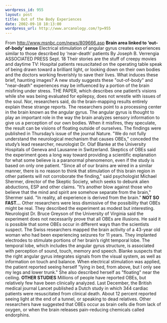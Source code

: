 ```yaml
--- 
wordpress_id: 955
layout: post
title: Out of the Body Experiences
date: 2002-09-18 18:13:00
wordpress_url: http://www.arcanology.com/?p=955
---
```

From <a href="http://www.msnbc.com/news/809666.asp">http://www.msnbc.com/news/809666.asp</a> <strong>Brain area linked to ‘out-of-body’ sense</strong> Electrical stimulation of angular gyrus creates experiences similar to those described by ‘near-death’ patients By Joseph B. Verrengia ASSOCIATED PRESS Sept. 18 Their stories are the stuff of creepy movies and daytime TV: Hospital patients resuscitated on the operating table speak of being drawn toward a brilliant light, or looking down on their own bodies and the doctors working feverishly to save their lives. What induces these brief, haunting images? A new study suggests these "out-of-body" and "near-death" experiences may be influenced by a portion of the brain misfiring under stress. THE PAPER, which describes one patient’s visions while she was being evaluated for epilepsy, does not wrestle with issues of the soul. Nor, researchers said, do the brain-mapping results entirely explain these strange reports. The researchers point to a processing center in the brain known as the angular gyrus. The angular gyrus is thought to play an important role in the way the brain analyzes sensory information to give us a perception of our own bodies. When it misfires, they speculate, the result can be visions of floating outside of ourselves. The findings were published in Thursday’s issue of the journal Nature. "We do not fully understand the neurological mechanism that causes OBEs," conceded the study’s lead researcher, neurologist Dr. Olaf Blanke at the University Hospitals of Geneva and Lausanne in Switzerland. Skeptics of OBEs said the experiment goes a long way toward providing a scientific explanation for what some believe is a paranormal phenomenon, even if the study is based on only one patient. "Since all of our brains are wired in a similar manner, there is no reason to think that stimulation of this brain region in other patients will not corroborate the finding," said psychologist Michael Shermer, director of the Skeptic Society, which seeks to debunk alien abductions, ESP and other claims. "It’s another blow against those who believe that the mind and spirit are somehow separate from the brain," Shermer said. "In reality, all experience is derived from the brain." <strong>NOT SO FAST...</strong> Other researchers were less dismissive of the possibility that OBEs might be real. They described the experiment as modest but interesting. Neurologist Dr. Bruce Greyson of the University of Virginia said the experiment does not necessarily prove that all OBEs are illusions. He said it is possible that some OBEs occur in different ways than the scientists suspect. The Swiss researchers mapped the brain activity of a 43-year old woman who had been experiencing seizures for 11 years. They implanted electrodes to stimulate portions of her brain’s right temporal lobe. The temporal lobe, which includes the angular gyrus structure, is associated with perception of sound, touch, memory and speech. Blanke suspects that the right angular gyrus integrates signals from the visual system, as well as information on touch and balance. When electrical stimulation was applied, the patient reported seeing herself "lying in bed, from above, but I only see my legs and lower trunk." She also described herself as "floating" near the ceiling. <strong>OTHER STUDIES</strong> Millions of people have reported OBEs, but relatively few have been clinically analyzed. Last December, the British medical journal Lancet published a Dutch study in which 344 cardiac patients were resuscitated from clinical death. About 12 percent reported seeing light at the end of a tunnel, or speaking to dead relatives. Other researchers have suggested that OBEs occur as brain cells die from lack of oxygen, or when the brain releases pain-reducing chemicals called endorphins.